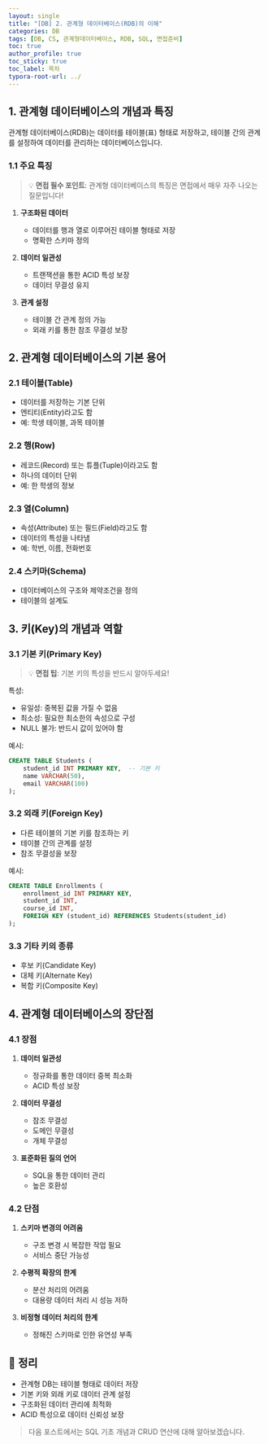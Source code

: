 ```yaml
---
layout: single
title: "[DB] 2. 관계형 데이터베이스(RDB)의 이해"
categories: DB
tags: [DB, CS, 관계형데이터베이스, RDB, SQL, 면접준비]
toc: true
author_profile: true
toc_sticky: true
toc_label: 목차
typora-root-url: ../
---
```


## 1. 관계형 데이터베이스의 개념과 특징

관계형 데이터베이스(RDB)는 데이터를 테이블(표) 형태로 저장하고, 테이블 간의 관계를 설정하여 데이터를 관리하는 데이터베이스입니다.

### 1.1 주요 특징

> 💡 **면접 필수 포인트**: 관계형 데이터베이스의 특징은 면접에서 매우 자주 나오는 질문입니다!

1. **구조화된 데이터**
   - 데이터를 행과 열로 이루어진 테이블 형태로 저장
   - 명확한 스키마 정의

2. **데이터 일관성**
   - 트랜잭션을 통한 ACID 특성 보장
   - 데이터 무결성 유지

3. **관계 설정**
   - 테이블 간 관계 정의 가능
   - 외래 키를 통한 참조 무결성 보장

## 2. 관계형 데이터베이스의 기본 용어

### 2.1 테이블(Table)
- 데이터를 저장하는 기본 단위
- 엔티티(Entity)라고도 함
- 예: 학생 테이블, 과목 테이블

### 2.2 행(Row)
- 레코드(Record) 또는 튜플(Tuple)이라고도 함
- 하나의 데이터 단위
- 예: 한 학생의 정보

### 2.3 열(Column)
- 속성(Attribute) 또는 필드(Field)라고도 함
- 데이터의 특성을 나타냄
- 예: 학번, 이름, 전화번호

### 2.4 스키마(Schema)
- 데이터베이스의 구조와 제약조건을 정의
- 테이블의 설계도

## 3. 키(Key)의 개념과 역할

### 3.1 기본 키(Primary Key)

> 💡 **면접 팁**: 기본 키의 특성을 반드시 알아두세요!

특성:
- 유일성: 중복된 값을 가질 수 없음
- 최소성: 필요한 최소한의 속성으로 구성
- NULL 불가: 반드시 값이 있어야 함

예시:
```sql
CREATE TABLE Students (
    student_id INT PRIMARY KEY,  -- 기본 키
    name VARCHAR(50),
    email VARCHAR(100)
);
```

### 3.2 외래 키(Foreign Key)

- 다른 테이블의 기본 키를 참조하는 키
- 테이블 간의 관계를 설정
- 참조 무결성을 보장

예시:
```sql
CREATE TABLE Enrollments (
    enrollment_id INT PRIMARY KEY,
    student_id INT,
    course_id INT,
    FOREIGN KEY (student_id) REFERENCES Students(student_id)
);
```

### 3.3 기타 키의 종류
- 후보 키(Candidate Key)
- 대체 키(Alternate Key)
- 복합 키(Composite Key)

## 4. 관계형 데이터베이스의 장단점

### 4.1 장점

1. **데이터 일관성**
   - 정규화를 통한 데이터 중복 최소화
   - ACID 특성 보장

2. **데이터 무결성**
   - 참조 무결성
   - 도메인 무결성
   - 개체 무결성

3. **표준화된 질의 언어**
   - SQL을 통한 데이터 관리
   - 높은 호환성

### 4.2 단점

1. **스키마 변경의 어려움**
   - 구조 변경 시 복잡한 작업 필요
   - 서비스 중단 가능성

2. **수평적 확장의 한계**
   - 분산 처리의 어려움
   - 대용량 데이터 처리 시 성능 저하

3. **비정형 데이터 처리의 한계**
   - 정해진 스키마로 인한 유연성 부족

## 🎯 정리

- 관계형 DB는 테이블 형태로 데이터 저장
- 기본 키와 외래 키로 데이터 관계 설정
- 구조화된 데이터 관리에 최적화
- ACID 특성으로 데이터 신뢰성 보장

> 다음 포스트에서는 SQL 기초 개념과 CRUD 연산에 대해 알아보겠습니다.
